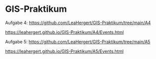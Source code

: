 # GIS-Praktikum

Aufgabe 4: https://github.com/LeaHergert/GIS-Praktikum/tree/main/A4

https://leahergert.github.io/GIS-Praktikum/A4/Events.html


Aufgabe 5: https://github.com/LeaHergert/GIS-Praktikum/tree/main/A5


https://leahergert.github.io/GIS-Praktikum/A5/Events.html
